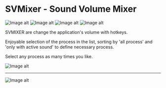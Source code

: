 # SVMixer - Sound Volume Mixer
![Image alt](https://img.shields.io/badge/platform-win--64-lightgrey) ![Image alt](https://img.shields.io/badge/ahk-1.1.33.02-green) ![Image alt](https://img.shields.io/github/last-commit/mrslv-bss/svmixer) ![Image alt](https://img.shields.io/tokei/lines/github/mrslv-bss/svmixer)

SVMIXER are change the application's volume with hotkeys. 

Enjoyable selection of the process in the list, sorting by 'all process' and 'only with active sound' to define necessary process.

Select any process as many times you like. 

![Image alt](https://img.shields.io/github/stars/mrslv-bss/svmixer?style=social)

<hr>

![Image alt](https://github.com/mrslv-bss/svmixer/blob/main/img/svmixer_main.jpg)
